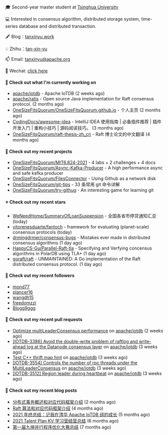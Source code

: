 🎓 Second-year master student at [Tsinghua University](https://www.tsinghua.edu.cn/)

💻 Interested in consensus algorithm, distributed storage system, time-series database and distributed transaction.

🖋 Blog：[tanxinyu.work](https://tanxinyu.work)

💡 Zhihu：[tan-xin-yu](https://www.zhihu.com/people/tan-xin-yu-22)

📫 Email: [tanxinyu@apache.org](mailto:tanxinyu@apache.org)

💬 Wechat: [click here](https://github.com/LebronAl/LebronAl/issues/1)

#### 👷 Check out what I'm currently working on

- [apache/iotdb](https://github.com/apache/iotdb) - Apache IoTDB (2 weeks ago)
- [apache/ratis](https://github.com/apache/ratis) - Open source Java implementation for Raft consensus protocol. (2 months ago)
- [OneSizeFitsQuorum/OneSizeFitsQuorum.github.io](https://github.com/OneSizeFitsQuorum/OneSizeFitsQuorum.github.io) - 个人主页 (2 months ago)
- [CodingDocs/awesome-idea](https://github.com/CodingDocs/awesome-idea) - IntelliJ IDEA 使用指南 | 必备插件推荐 | 插件开发入门 | 重构小技巧 | 源码阅读技巧。  (3 months ago)
- [OneSizeFitsQuorum/raft-thesis-zh_cn](https://github.com/OneSizeFitsQuorum/raft-thesis-zh_cn) - Raft 博士论文的中文翻译 (4 months ago)

#### 🌱 Check out my recent projects

- [OneSizeFitsQuorum/MIT6.824-2021](https://github.com/OneSizeFitsQuorum/MIT6.824-2021) - 4 labs &#43; 2 challenges &#43; 4 docs
- [OneSizeFitsQuorum/Async-Kafka-Producer](https://github.com/OneSizeFitsQuorum/Async-Kafka-Producer) - A high performance async and safe kafka producer
- [OneSizeFitsQuorum/FilesConnector](https://github.com/OneSizeFitsQuorum/FilesConnector) - Using Github as a network disk
- [OneSizeFitsQuorum/git-tips](https://github.com/OneSizeFitsQuorum/git-tips) - 33 条常用 git 命令详解
- [OneSizeFitsQuorum/try-githug](https://github.com/OneSizeFitsQuorum/try-githug) - An interesting game for learning git

#### ⭐ Check out my recent stars

- [WeNeedHome/SummaryOfLoanSuspension](https://github.com/WeNeedHome/SummaryOfLoanSuspension) - 全国各省市停贷通知汇总 (today)
- [vitorenesduarte/fantoch](https://github.com/vitorenesduarte/fantoch) - framework for evaluating (planet-scale) consensus protocols (today)
- [drmingdrmer/consensus-bugs](https://github.com/drmingdrmer/consensus-bugs) - Mistakes ever made in distributed consensus algorithms (1 day ago)
- [HappyCS-Gu/Parallel-Raft-tla](https://github.com/HappyCS-Gu/Parallel-Raft-tla) - Specifying and Verfying concensus algorithms in PolarDB using TLA&#43; (1 day ago)
- [goraft/raft](https://github.com/goraft/raft) - UNMAINTAINED: A Go implementation of the Raft distributed consensus protocol. (1 day ago)

#### 👯 Check out my recent followers

- [mond77](https://github.com/mond77)
- [plancer16](https://github.com/plancer16)
- [wangdh15](https://github.com/wangdh15)
- [freedomzzj](https://github.com/freedomzzj)
- [Blogg9ggg](https://github.com/Blogg9ggg)

#### 🔨 Check out my recent pull requests

- [Optimize multiLeaderConsensus performance](https://github.com/apache/iotdb/pull/6413) on [apache/iotdb](https://github.com/apache/iotdb) (2 weeks ago)
- [[IOTDB-3386] Avoid the double-write problem of raftlog and write-ahead log at the Datanode consensus layer](https://github.com/apache/iotdb/pull/6366) on [apache/iotdb](https://github.com/apache/iotdb) (3 weeks ago)
- [Test C&#43;&#43;  thrift map hint](https://github.com/apache/iotdb/pull/6357) on [apache/iotdb](https://github.com/apache/iotdb) (3 weeks ago)
- [[IOTDB-3554] Controls the number of rpc threads under the MultiLeaderConsensus](https://github.com/apache/iotdb/pull/6349) on [apache/iotdb](https://github.com/apache/iotdb) (3 weeks ago)
- [[IOTDB-3512] Region leader during heartbeat](https://github.com/apache/iotdb/pull/6322) on [apache/iotdb](https://github.com/apache/iotdb) (3 weeks ago)

#### 📜 Check out my recent blog posts

- [分布式事务概述和对应代码框架介绍](https://tanxinyu.work/talent-plan-transaction-talk/) (2 months ago)
- [Raft 算法和对应代码框架介绍](https://tanxinyu.work/talent-plan-raft-talk/) (4 months ago)
- [2021 年终总结：记我在清华 Apache IoTDB 组的成长](https://tanxinyu.work/2021-annual-summary/) (5 months ago)
- [2021 Talent Plan KV 学习营结营总结](https://tanxinyu.work/tinykv/) (6 months ago)
- [第一届九坤并行程序优化大赛总结](https://tanxinyu.work/jiu-kun-parallel-program-optimization-contest/) (7 months ago)

